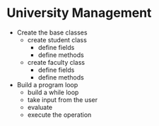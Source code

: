 # University Management

* Create the base classes
  * create student class
    * define fields
    * define methods
  * create faculty class
    * define fields
    * define methods
* Build a program loop
  * build a while loop
  * take input from the user
  * evaluate
  * execute the operation